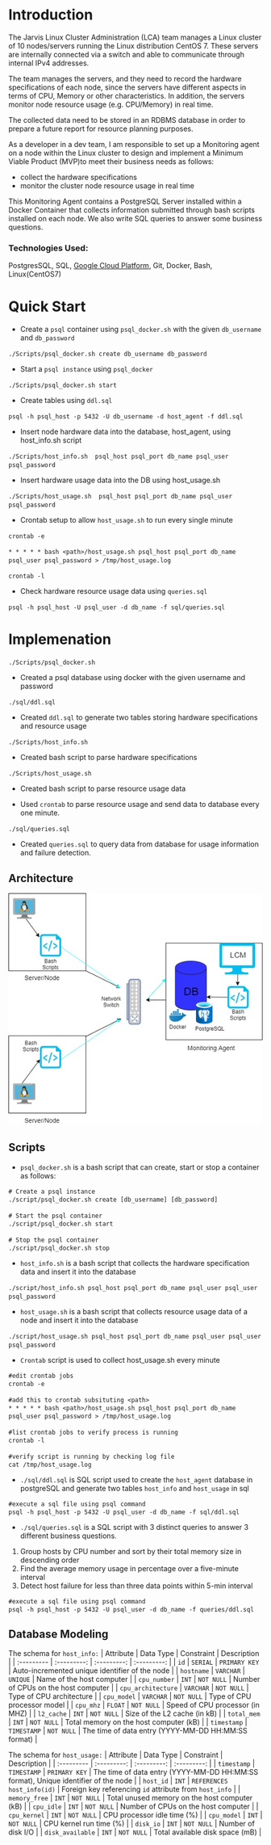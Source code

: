 # Introduction
The Jarvis Linux Cluster Administration (LCA) team manages a Linux cluster of 10 nodes/servers running the Linux distribution CentOS 7. These servers are internally connected via a switch and able to communicate through internal IPv4 addresses.

The team manages the servers, and they need to record the hardware specifications of each node, since
the servers have different aspects in terms of CPU, Memory or other characteristics. In addition, the servers monitor node resource usage (e.g. CPU/Memory) in real time.

The collected data need to be stored in an RDBMS database in order to prepare a future report for resource planning purposes.

As a developer in a dev team, I am responsible to set up a Monitoring agent on a node within the
Linux cluster to design and implement a Minimum Viable Product (MVP)to meet their business needs as follows:
- collect the hardware specifications
- monitor the cluster node resource usage in real time

This Monitoring Agent contains a PostgreSQL Server installed within a Docker Container that collects information submitted through bash scripts installed on each node. We also write SQL queries to answer some business questions.


### Technologies Used: 
PostgresSQL, SQL, [Google Cloud Platform](https://console.cloud.google.com/), Git, Docker, Bash, Linux(CentOS7)

# Quick Start

- Create a `psql` container using `psql_docker.sh` with the given `db_username` and `db_password`
  
`./Scripts/psql_docker.sh create db_username db_password`
- Start a `psql instance` using `psql_docker`

`./Scripts/psql_docker.sh start`
- Create tables using `ddl.sql`

`psql -h psql_host -p 5432 -U db_username -d host_agent -f ddl.sql`
- Insert node hardware data into the database, host_agent, using host_info.sh script
  
`./Scripts/host_info.sh  psql_host psql_port db_name psql_user psql_password`
- Insert hardware usage data into the DB using host_usage.sh
  
`./Scripts/host_usage.sh  psql_host psql_port db_name psql_user psql_password`
- Crontab setup to allow `host_usage.sh` to run every single minute
 
`crontab -e`

`* * * * * bash <path>/host_usage.sh psql_host psql_port db_name psql_user psql_password > /tmp/host_usage.log`

`crontab -l`

- Check hardware resource usage data using `queries.sql`
  
`psql -h psql_host -U psql_user -d db_name -f sql/queries.sql`

# Implemenation
`./Scripts/psql_docker.sh`

- Created a psql database using docker with the given username and password

`./sql/ddl.sql`

- Created `ddl.sql` to generate two tables storing hardware specifications and resource usage

`./Scripts/host_info.sh`
- Created bash script to parse hardware specifications

`./Scripts/host_usage.sh`
- Created bash script to parse resource usage data

- Used `crontab` to parse resource usage and send data to database every one minute.

`./sql/queries.sql`
- Created `queries.sql` to query data from database for usage information and failure detection.

## Architecture
<p align="center">
  <img src="https://github.com/halmasieh/-jarvis_data_eng_HomaAlmasieh/blob/develop/linux_sql/assets/Architecture-linux_sql%20(1).jpg" alt=""/>
</p>

## Scripts
- `psql_docker.sh` is a bash script that can create, start or stop a container as follows:
```
# Create a psql instance
./script/psql_docker.sh create [db_username] [db_password]

# Start the psql container
./script/psql_docker.sh start

# Stop the psql container
./script/psql_docker.sh stop
```
- `host_info.sh` is a bash script that collects the hardware specification data and insert it into the database

`./script/host_info.sh psql_host psql_port db_name psql_user psql_user psql_password`

- `host_usage.sh` is a bash script that collects resource usage data of a node and insert it into the database

`./script/host_usage.sh psql_host psql_port db_name psql_user psql_user psql_password`

- `Crontab` script is used to collect host_usage.sh every minute
```
#edit crontab jobs 
crontab -e 

#add this to crontab subsituting <path>
* * * * * bash <path>/host_usage.sh psql_host psql_port db_name psql_user psql_password > /tmp/host_usage.log
 
#list crontab jobs to verify process is running
crontab -l

#verify script is running by checking log file
cat /tmp/host_usage.log
```
- `./sql/ddl.sql` is SQL script used to create the `host_agent` database in postgreSQL and generate two tables `host_info` and `host_usage` in sql

```
#execute a sql file using psql command
psql -h psql_host -p 5432 -U psql_user -d db_name -f sql/ddl.sql
```
- `./sql/queries.sql` is a SQL script with 3 distinct queries  to answer 3 different business questions.

1. Group hosts by CPU number and sort by their total memory size in descending order
2. Find the average memory usage in percentage over a five-minute interval
3. Detect host failure for less than three data points within 5-min interval

```
#execute a sql file using psql command
psql -h psql_host -p 5432 -U psql_user -d db_name -f queries/ddl.sql
```
## Database Modeling
The schema for `host_info:`
| Attribute     | Data Type   | Constraint    | Description                                     |
| :---------    | :---------: | :---------:   | :---------:                                     |
| `id`          | `SERIAL`    | `PRIMARY KEY` | Auto-incremented unique identifier of the node  |
| `hostname`    | `VARCHAR`   | `UNIQUE`       | Name of the host computer                      |
| `cpu_number`      | `INT`       | `NOT NULL` | Number of CPUs on the host computer            |
| `cpu_architecture` | `VARCHAR`  | `NOT NULL` | Type of CPU architecture                       |
| `cpu_model` | `VARCHAR`  | `NOT NULL` | Type of CPU processor model                           |
| `cpu_mhz`   | `FLOAT`    | `NOT NULL` | Speed of CPU processor (in MHZ)                       |
| `l2_cache`  | `INT`      | `NOT NULL` | Size of the L2 cache (in kB)                          |
| `total_mem` | `INT`      | `NOT NULL` | Total memory on the host computer (kB)                |
| `timestamp` | `TIMESTAMP`  | `NOT NULL` | The time of data entry (YYYY-MM-DD HH:MM:SS format) |

The schema for `host_usage:`
| Attribute     | Data Type   | Constraint    | Description                                     |
| :---------    | :---------: | :---------:   | :---------:                                     |
| `timestamp` | `TIMESTAMP`  | `PRIMARY KEY`  | The time of data entry (YYYY-MM-DD HH:MM:SS format), Unique identifier of the node  |
| `host_id`   | `INT`          | `REFERENCES host_info(id)` | Foreign key referencing `id` attribute from `host_info`  |
| `memory_free`   | `INT`       | `NOT NULL`   | Total unused memory on the host computer (kB)   |
| `cpu_idle`      | `INT`       | `NOT NULL` | Number of CPUs on the host computer            |
| `cpu_kernel`    | `INT`       | `NOT NULL` | CPU processor idle time (%)                    |
| `cpu_model`     | `INT`       | `NOT NULL` | CPU kernel run time (%)                        |
| `disk_io`       | `INT`       | `NOT NULL` | Number of disk I/O                             |
| `disk_available`  | `INT`     | `NOT NULL` | Total available disk space (mB)                |
           